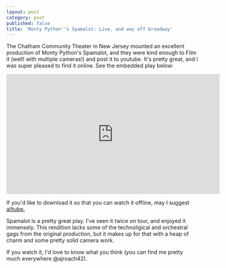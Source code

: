 ```yaml
---
layout: post
category: post
published: false
title: 'Monty Python''s Spamalot: Live, and way off broadway'
---
```

The Chatham Community Theater in New Jersey mounted an excellent production of Monty Python's Spamalot, and they were kind enough to Film it (well! with multiple cameras!) and post it to youtube. It's pretty great, and I was super pleased to find it online. See the embedded play below: 

<iframe width="560" height="315" src="https://www.youtube.com/embed/HU3bwbKoQ_E" frameborder="0" allowfullscreen></iframe>

If you'd like to download it so that you can watch it offline, may I suggest [alltube.](https://www.alltubedownload.net/)

Spamalot is a pretty great play. I've seen it twice on tour, and enjoyed it immensely. This rendition lacks some of the technoligical and orchestral gags from the original production, but it makes up for that with a heap of charm and some pretty solid camera work. 

If you watch it, I'd love to know what you think (you can find me pretty much everywhere @ajroach42). 